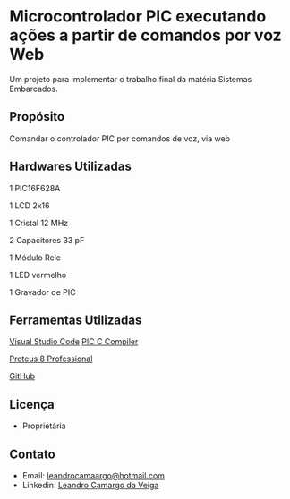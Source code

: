# Microcontrolador PIC executando ações a partir de comandos por voz Web

Um projeto para implementar o trabalho final da matéria Sistemas Embarcados.

## Propósito

Comandar o controlador PIC por comandos de voz, via web

## Hardwares Utilizadas

1 PIC16F628A

1 LCD 2x16

1 Cristal 12 MHz

2 Capacitores 33 pF

1 Módulo Rele

1 LED vermelho

1 Gravador de PIC

## Ferramentas Utilizadas

[Visual Studio Code](https://code.visualstudio.com/)
[PIC C Compiler](http://www.ccsinfo.com/content.php?page=compilers)

[Proteus 8 Professional](https://www.labcenter.com/)

[GitHub](https://www.github.com/)

## Licença
* Proprietária

## Contato
* Email: [leandrocamaargo@hotmail.com](mailto:leandrocamaargo@hotmail.com)
* Linkedin: [Leandro Camargo da Veiga](https://br.linkedin.com/in/leandro-camargo-da-veiga-7b135810b)

